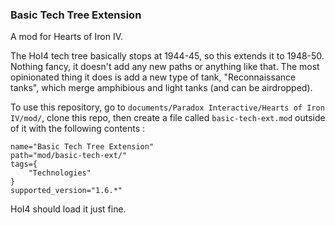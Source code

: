 ### Basic Tech Tree Extension

A mod for Hearts of Iron IV.

The HoI4 tech tree basically stops at 1944-45, so this extends it to 1948-50. Nothing fancy, it doesn't add any new paths or anything like that. The most opinionated thing it does is add a new type of tank, "Reconnaissance tanks", which merge amphibious and light tanks (and can be airdropped).

To use this repository, go to `documents/Paradox Interactive/Hearts of Iron IV/mod/`, clone this repo, then create a file called `basic-tech-ext.mod` outside of it with the following contents :

```
name="Basic Tech Tree Extension"
path="mod/basic-tech-ext/"
tags={
	"Technologies"
}
supported_version="1.6.*"
```

HoI4 should load it just fine.